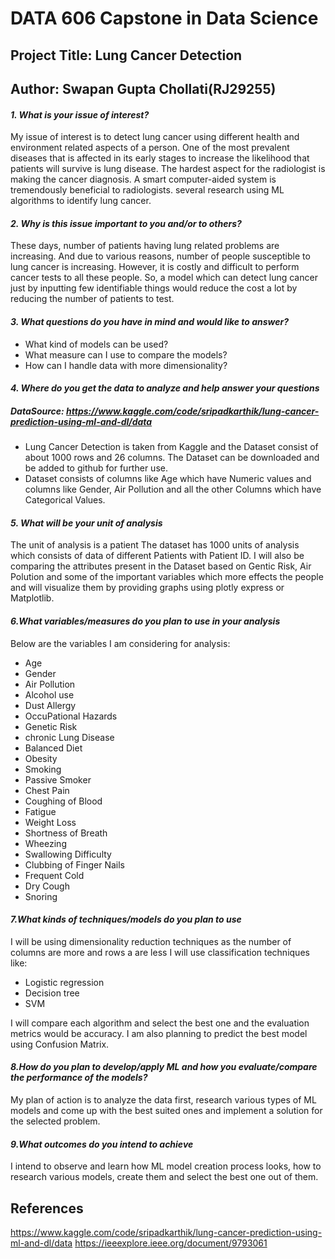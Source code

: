 # DATA 606 Capstone in Data Science
## Project Title: Lung Cancer Detection
## Author: Swapan Gupta Chollati(RJ29255)

#### _1. What is your issue of interest?_
 
My issue of interest is to detect lung cancer using different health and environment related aspects of a person. One of the most prevalent diseases that is affected in its early stages to increase the likelihood that patients will survive is lung disease. The hardest aspect for the radiologist is making the cancer diagnosis. A smart computer-aided system is tremendously beneficial to radiologists. several research using ML algorithms to identify lung cancer.
#### _2. Why is this issue important to you and/or to others?_

These days, number of patients having lung related problems are increasing. And due to various reasons, number of people susceptible to lung cancer is increasing. However, it is costly and difficult to perform cancer tests to all these people. So, a model which can detect lung cancer just by inputting few identifiable things would reduce the cost a lot by reducing the number of patients to test.

#### _3. What questions do you have in mind and would like to answer?_

- What kind of models can be used?
- What measure can I use to compare the models?
- How can I handle data with more dimensionality?

#### _4. Where do you get the data to analyze and help answer your questions_
##### DataSource: https://www.kaggle.com/code/sripadkarthik/lung-cancer-prediction-using-ml-and-dl/data
- Lung Cancer Detection is taken from Kaggle and the Dataset consist of about 1000 rows and 26 columns. The Dataset can be downloaded and be added to github for further use.
- Dataset consists of columns like Age which have Numeric values and columns like Gender, Air Pollution and all the other Columns which have Categorical Values.

#### _5. What will be your unit of analysis_
The unit of analysis is a patient
The dataset has 1000 units of analysis which consists of data of different Patients with Patient ID.
I will also be comparing the attributes present in the Dataset based on Gentic Risk, Air Polution and some of the important variables which more effects the people and will visualize them by providing graphs using plotly express or Matplotlib.
#### _6.What variables/measures do you plan to use in your analysis_

 Below are the variables I am considering for analysis: 
- Age
- Gender
- Air Pollution 
- Alcohol use
- Dust Allergy
- OccuPational Hazards
- Genetic Risk
- chronic Lung Disease
- Balanced Diet
- Obesity
- Smoking
- Passive Smoker
- Chest Pain
- Coughing of Blood
- Fatigue
- Weight Loss
- Shortness of Breath
- Wheezing
- Swallowing Difficulty
- Clubbing of Finger Nails
- Frequent Cold
- Dry Cough
- Snoring

#### _7.What kinds of techniques/models do you plan to use_
I will be using dimensionality reduction techniques as the number of columns are more and rows a are less
I will use classification techniques like:
- Logistic regression
- Decision tree 
- SVM

 I will compare each algorithm and select the best one and the evaluation metrics would be accuracy. I am also planning to predict the best model using Confusion Matrix.
 
 
 #### _8.How do you plan to develop/apply ML and how you evaluate/compare the performance of the models?_
My plan of action is to analyze the data first, research various types of ML models and come up with the best suited ones and implement a solution for the selected problem.


#### _9.What outcomes do you intend to achieve_
I intend to observe and learn how ML model creation process looks, how to research various models, create them and select the best one out of them.

## References
https://www.kaggle.com/code/sripadkarthik/lung-cancer-prediction-using-ml-and-dl/data
https://ieeexplore.ieee.org/document/9793061
